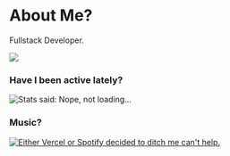 # About Me?
Fullstack Developer. <br />

<img src="https://komarev.com/ghpvc/?username=notishanthakur"> <br />

### Have I been active lately?

<img alt="Stats said: Nope, not loading..." src="https://github-stats-widget-git-main-ayamdobhal.vercel.app/api?username=notishanthakur&show_icons=true&theme=transparent" />

### Music?

<a href="https://last.fm/user/ayamdobhal" target="_blank">
  <img 
    src="https://novatorem-ayamdobhal.vercel.app/api/spotify?background_color=0d1117&border_color=00ecff"
    alt="Either Vercel or Spotify decided to ditch me can't help."
  >
</a>
<br />
<br />
